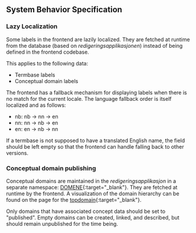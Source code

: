 ## System Behavior Specification

### Lazy Localization

Some labels in the frontend are lazily localized. They are fetched at
runtime from the database (based on _redigeringsapplikasjonen_) instead of
being defined in the frontend codebase.

This applies to the following data:

- Termbase labels
- Conceptual domain labels

The frontend has a fallback mechanism for displaying labels when there
is no match for the current locale. The language fallback order is
itself localized and as follows:

- nb: nb -> nn -> en
- nn: nn -> nb -> en
- en: en -> nb -> nn

If a termbase is not supposed to have a translated English name, the
field should be left empty so that the frontend can handle falling
back to other versions.

### Conceptual domain publishing

Conceptual domains are maintained in the _redigeringsapplikasjon_ in a
separate namespace:
[DOMENE](https://wiki.terminologi.no/index.php?title=DOMENE:DOMENE){:target="\_blank"}.
They are fetched at runtime by the frontend. A visualization of the
domain hierarchy can be found on the page for the
[topdomain](https://wiki.terminologi.no/index.php?title=DOMENE:Toppdomene){:target="\_blank"}.

Only domains that have associated concept data should be set to
"published". Empty domains can be created, linked, and described, but
should remain unpublished for the time being.
